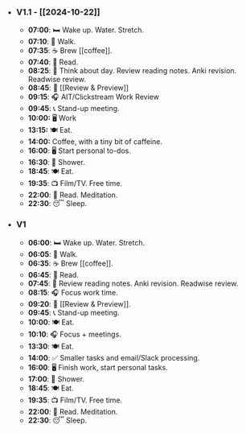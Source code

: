 - ### V1.1 - [[2024-10-22]]
	- **07:00**: 🛏️ Wake up. Water. Stretch.
	- **07:10**: 🥾 Walk.
	- **07:35**: ☕️ Brew [[coffee]].
	- **07:40**: 📖 Read.
	- **08:25**: 📝 Think about day. Review reading notes. Anki revision. Readwise review.
	- **08:45**: 📑 [[Review & Preview]]
	- **09:15**: 🎧 AIT/Clickstream Work Review
	- **09:45**: 📞 Stand-up meeting.
	- **10:00:** 🖥️ Work
	- **13:15:** 🍽️ Eat.
	- **14:00:** Coffee, with a tiny bit of caffeine.
	- **16:00**: 🖥️ Start personal to-dos.
	- **16:30**: 🚿 Shower.
	- **18:45**: 🍽️ Eat.
	- **19:35**: 📺 Film/TV. Free time.
	- **22:00**: 📖 Read. Meditation.
	- **22:30**: 😴 Sleep.
- ### V1
	- **06:00**: 🛏️ Wake up. Water. Stretch.
	- **06:05**: 🥾 Walk.
	- **06:35**: ☕️ Brew [[coffee]].
	- **06:45**: 📖 Read.
	- **07:45**: 📝 Review reading notes. Anki revision. Readwise review.
	- **08:15**: 🎧 Focus work time.
	- **09:20**: 📑 [[Review & Preview]].
	- **09:45**: 📞 Stand-up meeting.
	- **10:00**: 🍽️ Eat.
	- **10:10**: 🎧 Focus + meetings.
	- **13:30**: 🍽️ Eat.
	- **14:00**: ✅ Smaller tasks and email/Slack processing.
	- **16:00**: 🖥️ Finish work, start personal tasks.
	- **17:00**: 🚿 Shower.
	- **18:45**: 🍽️ Eat.
	- **19:35**: 📺 Film/TV. Free time.
	- **22:00**: 📖 Read. Meditation.
	- **22:30**: 😴 Sleep.
